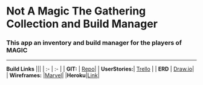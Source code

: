 # Not A Magic The Gathering Collection and Build Manager

### This app an inventory and build manager for the players of MAGIC

---
**Build Links**
|||
| :- | :- |
| **GIT:** | [Repo](https://github.com/uniOpifex/wdi-Project3-mern)|
| **UserStories:**| [Trello](https://trello.com/b/RvTG3Q9M) |
| **ERD** | [Draw.io](https://drive.google.com/file/d/0B4r4a7ZMDOu_TU5jQlJGbVZrSFU/view?usp=sharing)|
| **Wireframes:** |[Marvel](https://marvelapp.com/2ih7316)|
|**Heroku**|[Link]()|
